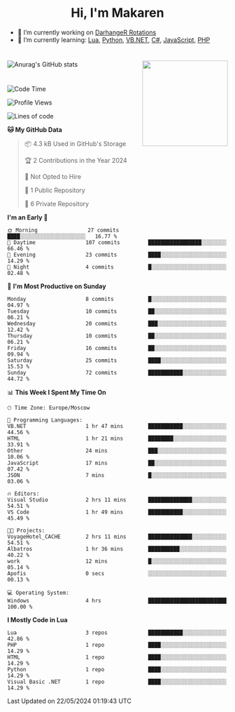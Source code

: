 <div id="header" align="center">
 <h1>Hi, I'm Makaren</h1>
</div>

- 🔭 I’m currently working on <a href="https://darhanger.github.io/rotations/">DarhangeR Rotations</a>
- 🌱 I’m currently learning: <a href="https://www.lua.org">Lua</a>, <a href="https://www.python.org">Python</a>, <a href="https://learn.microsoft.com/ru-ru/dotnet/visual-basic/">VB.NET</a>, <a href="https://dotnet.microsoft.com/en-us/languages/csharp">C#</a>, <a href="https://www.ecma-international.org/publications-and-standards/standards/ecma-262/">JavaScript</a>, <a href="https://www.php.net">PHP</a>
<!--
- 👯 I’m looking to collaborate on ...
- 🤔 I’m looking for help with ...
- 💬 Ask me about ...
- 📫 How to reach me: ...
- 😄 Pronouns: ...
- ⚡ Fun fact: ...
-->
#
![Anurag's GitHub stats](https://github-readme-stats.vercel.app/api?username=MakarenD&text_color=fff&icon_color=435cd9&show_icons=true&theme=dark&bg_color=00000000)<img align="right" src="https://media3.giphy.com/media/LaVp0AyqR5bGsC5Cbm/giphy.gif?cid=ecf05e4702j5mjw4h8mwt6p3xur6xnlpw7ymefs00ez9pcbs&ep=v1_gifs_search&rid=giphy.gif&ct=g" width="195"/> 

#
<!--START_SECTION:waka-->
![Code Time](http://img.shields.io/badge/Code%20Time-475%20hrs%2040%20mins-blue)

![Profile Views](http://img.shields.io/badge/Profile%20Views-0-blue)

![Lines of code](https://img.shields.io/badge/From%20Hello%20World%20I%27ve%20Written-212.3%20thousand%20lines%20of%20code-blue)

**🐱 My GitHub Data** 

> 📦 4.3 kB Used in GitHub's Storage 
 > 
> 🏆 2 Contributions in the Year 2024
 > 
> 🚫 Not Opted to Hire
 > 
> 📜 1 Public Repository 
 > 
> 🔑 6 Private Repository 
 > 
**I'm an Early 🐤** 

```text
🌞 Morning                27 commits          ████░░░░░░░░░░░░░░░░░░░░░   16.77 % 
🌆 Daytime                107 commits         █████████████████░░░░░░░░   66.46 % 
🌃 Evening                23 commits          ████░░░░░░░░░░░░░░░░░░░░░   14.29 % 
🌙 Night                  4 commits           █░░░░░░░░░░░░░░░░░░░░░░░░   02.48 % 
```
📅 **I'm Most Productive on Sunday** 

```text
Monday                   8 commits           █░░░░░░░░░░░░░░░░░░░░░░░░   04.97 % 
Tuesday                  10 commits          ██░░░░░░░░░░░░░░░░░░░░░░░   06.21 % 
Wednesday                20 commits          ███░░░░░░░░░░░░░░░░░░░░░░   12.42 % 
Thursday                 10 commits          ██░░░░░░░░░░░░░░░░░░░░░░░   06.21 % 
Friday                   16 commits          ██░░░░░░░░░░░░░░░░░░░░░░░   09.94 % 
Saturday                 25 commits          ████░░░░░░░░░░░░░░░░░░░░░   15.53 % 
Sunday                   72 commits          ███████████░░░░░░░░░░░░░░   44.72 % 
```


📊 **This Week I Spent My Time On** 

```text
🕑︎ Time Zone: Europe/Moscow

💬 Programming Languages: 
VB.NET                   1 hr 47 mins        ███████████░░░░░░░░░░░░░░   44.56 % 
HTML                     1 hr 21 mins        ████████░░░░░░░░░░░░░░░░░   33.91 % 
Other                    24 mins             ███░░░░░░░░░░░░░░░░░░░░░░   10.06 % 
JavaScript               17 mins             ██░░░░░░░░░░░░░░░░░░░░░░░   07.42 % 
JSON                     7 mins              █░░░░░░░░░░░░░░░░░░░░░░░░   03.06 % 

🔥 Editors: 
Visual Studio            2 hrs 11 mins       ██████████████░░░░░░░░░░░   54.51 % 
VS Code                  1 hr 49 mins        ███████████░░░░░░░░░░░░░░   45.49 % 

🐱‍💻 Projects: 
VoyageHotel_CACHE        2 hrs 11 mins       ██████████████░░░░░░░░░░░   54.51 % 
Albatros                 1 hr 36 mins        ██████████░░░░░░░░░░░░░░░   40.22 % 
work                     12 mins             █░░░░░░░░░░░░░░░░░░░░░░░░   05.14 % 
Apofis                   0 secs              ░░░░░░░░░░░░░░░░░░░░░░░░░   00.13 % 

💻 Operating System: 
Windows                  4 hrs               █████████████████████████   100.00 % 
```

**I Mostly Code in Lua** 

```text
Lua                      3 repos             ███████████░░░░░░░░░░░░░░   42.86 % 
PHP                      1 repo              ████░░░░░░░░░░░░░░░░░░░░░   14.29 % 
HTML                     1 repo              ████░░░░░░░░░░░░░░░░░░░░░   14.29 % 
Python                   1 repo              ████░░░░░░░░░░░░░░░░░░░░░   14.29 % 
Visual Basic .NET        1 repo              ████░░░░░░░░░░░░░░░░░░░░░   14.29 % 
```




 Last Updated on 22/05/2024 01:19:43 UTC
<!--END_SECTION:waka-->
